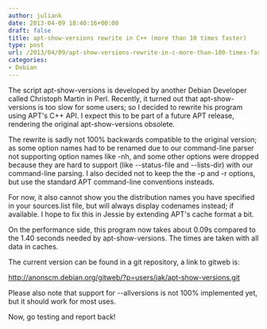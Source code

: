 ```yaml
---
author: juliank
date: 2013-04-09 18:40:16+00:00
draft: false
title: apt-show-versions rewrite in C++ (more than 10 times faster)
type: post
url: /2013/04/09/apt-show-versions-rewrite-in-c-more-than-100-times-faster/
categories:
- Debian
---
```


The script apt-show-versions is developed by another Debian Developer called Christoph Martin in Perl. Recently, it turned out that apt-show-versions is too slow for some users; so I decided to rewrite his program using APT's C++ API. I expect this to be part of a future APT release, rendering the original apt-show-versions obsolete.

The rewrite is sadly not 100% backwards compatible to the original version; as some option names had to be renamed due to our command-line parser not supporting option names like -nh, and some other options were dropped because they are hard to support (like --status-file and --lists-dir) with our command-line parsing. I also decided not to keep the the -p and -r options, but use the standard APT command-line conventions insteads.

For now, it also cannot show you the distribution names you have specified in your sources.list file, but will always display codenames instead; if available. I hope to fix this in Jessie by extending APT's cache format a bit.

On the performance side, this program now takes about 0.09s compared to the 1.40 seconds needed by apt-show-versions. The times are taken with all data in caches.

The current version can be found in a git repository, a link to gitweb is:

[http://anonscm.debian.org/gitweb/?p=users/jak/apt-show-versions.git
](http://anonscm.debian.org/gitweb/?p=users/jak/apt-show-versions.git)

Please also note that support for --allversions is not 100% implemented yet, but it should work for most uses.

Now, go testing and report back!

